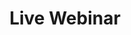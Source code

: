 ---
published: true
content_type: webinar
optional: false
title: Live Webinar
video: https://www.youtube.com/embed/live_stream?channel=UC7cFRkdJrtOkMdg7Eddm58Q
description: >-
  Join us live with the subjects of the live class to discuss evidence in
  photograhpy.
---